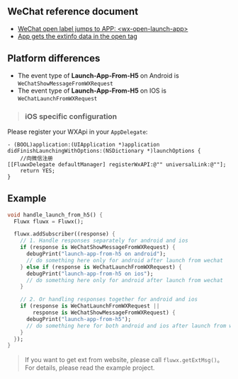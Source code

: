 ## WeChat reference document

- [WeChat open label jumps to APP: &lt;wx-open-launch-app&gt;](https://developers.weixin.qq.com/doc/offiaccount/OA_Web_Apps/Wechat_Open_Tag.html#%E8%B7%B3%E8%BD%ACAPP%EF%BC%9Awx-open-launch-app)
- [App gets the extinfo data in the open tag <wx-open-launch-app>](https://developers.weixin.qq.com/doc/offiaccount/OA_Web_Apps/APP_GET_EXTINF.html)

## Platform differences

- The event type of **Launch-App-From-H5** on Android is `WeChatShowMessageFromWXRequest`
- The event type of **Launch-App-From-H5** on IOS is `WeChatLaunchFromWXRequest`

> ### iOS specific configuration

Please register your WXApi in your `AppDelegate`:

```oc
- (BOOL)application:(UIApplication *)application didFinishLaunchingWithOptions:(NSDictionary *)launchOptions {
    //向微信注册
[[FluwxDelegate defaultManager] registerWxAPI:@"" universalLink:@""];
    return YES;
}
```

## Example

```dart
void handle_launch_from_h5() {
  Fluwx fluwx = Fluwx();

  fluwx.addSubscriber((response) {
    // 1. Handle responses separately for android and ios
    if (response is WeChatShowMessageFromWXRequest) {
      debugPrint("launch-app-from-h5 on android");
      // do something here only for android after launch from wechat
    } else if (response is WeChatLaunchFromWXRequest) {
      debugPrint("launch-app-from-h5 on ios");
      // do something here only for android after launch from wechat
    }

    // 2. Or handling responses together for android and ios
    if (response is WeChatLaunchFromWXRequest ||
        response is WeChatShowMessageFromWXRequest) {
      debugPrint("launch-app-from-h5");
      // do something here for both android and ios after launch from wechat
    }
  });
}
```

> If you want to get ext from website, please call `fluwx.getExtMsg()`。For details, please read the example project.
